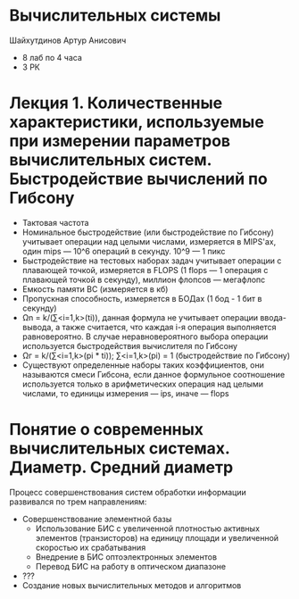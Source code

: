 
# Вычислительных системы

Шайхутдинов Артур Анисович

- 8 лаб по 4 часа
- 3 РК

# Лекция 1. Количественные характеристики, используемые при измерении параметров вычислительных систем. Быстродействие вычислений по Гибсону

- Тактовая частота
- Номинальное быстродействие (или быстродействие по Гибсону) учитывает операции над целыми числами, измеряется в MIPS'ах, один mips — 10^6 операций в секунду. 10^9 — 1 пикс
- Быстродействие на тестовых наборах задач учитывает операции с плавающей точкой, измеряется в FLOPS (1 flops — 1 операция с плавающей точкой в секунду), миллион флопсов — мегафлопс
- Емкость памяти ВС (измеряется в кб)
- Пропускная способность, измеряется в БОДах (1 бод - 1 бит в секунду)
- Ωn = k/(∑<i=1,k>(ti)), данная формула не учитывает операции ввода-вывода, а также считается, что каждая i-я операция выполняется равновероятно. В случае неравновероятного выбора операции используется быстродействия вычислителя по Гибсону
- Ωг = k/(∑<i=1,k>(pi * ti)); ∑<i=1,k>(pi) = 1 (быстродействие по Гибсону)
- Существуют определенные наборы таких коэффициентов, они называются смеси Гибсона, если данное формульное соотношение используется только в арифметических операция над целыми числами, то единицы измерения — ips, иначе — flops


# Понятие о современных вычислительных системах. Диаметр. Средний диаметр

Процесс совершенствования систем обработки информации развивался по трем направлениям:

- Совершенствование элементной базы
    + Использование БИС с увеличенной плотностью активных элементов (транзисторов) на единицу площади и увеличенной скоростью их срабатывания
    + Внедрение в БИС оптоэлектронных элементов
    + Перевод БИС на работу в оптическом диапазоне
- ???
- Создание новых вычислительных методов и алгоритмов



















